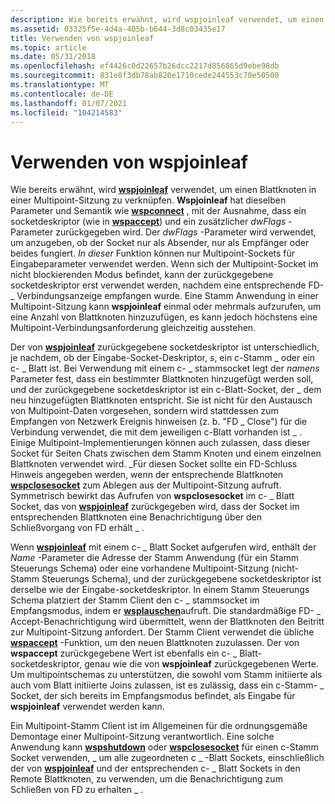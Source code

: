 ```yaml
---
description: Wie bereits erwähnt, wird wspjoinleaf verwendet, um einen Blattknoten in einer Multipoint-Sitzung zu verknüpfen.
ms.assetid: 03325f5e-4d4a-405b-b644-3d8c03435e17
title: Verwenden von wspjoinleaf
ms.topic: article
ms.date: 05/31/2018
ms.openlocfilehash: ef4426c0d22657b26dcc2217d856865d9ebe98db
ms.sourcegitcommit: 831e8f3db78ab820e1710cede244553c70e50500
ms.translationtype: MT
ms.contentlocale: de-DE
ms.lasthandoff: 01/07/2021
ms.locfileid: "104214583"
---
```

# <a name="using-wspjoinleaf"></a>Verwenden von wspjoinleaf

Wie bereits erwähnt, wird [**wspjoinleaf**](/windows/desktop/api/Ws2spi/nc-ws2spi-lpwspjoinleaf) verwendet, um einen Blattknoten in einer Multipoint-Sitzung zu verknüpfen. **Wspjoinleaf** hat dieselben Parameter und Semantik wie [**wspconnect**](/previous-versions/windows/hardware/network/ff566275(v=vs.85)) , mit der Ausnahme, dass ein socketdeskriptor (wie in [**wspaccept**](/windows/desktop/api/Ws2spi/nc-ws2spi-lpwspaccept)) und ein zusätzlicher *dwFlags* -Parameter zurückgegeben wird. Der *dwFlags* -Parameter wird verwendet, um anzugeben, ob der Socket nur als Absender, nur als Empfänger oder beides fungiert. *In dieser* Funktion können nur Multipoint-Sockets für Eingabeparameter verwendet werden. Wenn sich der Multipoint-Socket im nicht blockierenden Modus befindet, kann der zurückgegebene socketdeskriptor erst verwendet werden, nachdem eine entsprechende FD- \_ Verbindungsanzeige empfangen wurde. Eine Stamm Anwendung in einer Multipoint-Sitzung kann **wspjoinleaf** einmal oder mehrmals aufzurufen, um eine Anzahl von Blattknoten hinzuzufügen, es kann jedoch höchstens eine Multipoint-Verbindungsanforderung gleichzeitig ausstehen.

Der von [**wspjoinleaf**](/windows/desktop/api/Ws2spi/nc-ws2spi-lpwspjoinleaf) zurückgegebene socketdeskriptor ist unterschiedlich, je nachdem, ob der Eingabe-Socket-Deskriptor, *s*, ein c-Stamm \_ oder ein c- \_ Blatt ist. Bei Verwendung mit einem c- \_ stammsocket legt der *namens* Parameter fest, dass ein bestimmter Blattknoten hinzugefügt werden soll, und der zurückgegebene socketdeskriptor ist ein c-Blatt-Socket, der \_ dem neu hinzugefügten Blattknoten entspricht. Sie ist nicht für den Austausch von Multipoint-Daten vorgesehen, sondern wird stattdessen zum Empfangen von Netzwerk Ereignis hinweisen (z. b. "FD \_ Close") für die Verbindung verwendet, die mit dem jeweiligen c-Blatt vorhanden ist \_ . Einige Multipoint-Implementierungen können auch zulassen, dass dieser Socket für Seiten Chats zwischen dem Stamm Knoten und einem einzelnen Blattknoten verwendet wird. \_Für diesen Socket sollte ein FD-Schluss Hinweis angegeben werden, wenn der entsprechende Blattknoten [**wspclosesocket**](/previous-versions/windows/hardware/network/ff566273(v=vs.85)) zum Ablegen aus der Multipoint-Sitzung aufruft. Symmetrisch bewirkt das Aufrufen von **wspclosesocket** im c- \_ Blatt Socket, das von [**wspjoinleaf**](/windows/desktop/api/Ws2spi/nc-ws2spi-lpwspjoinleaf) zurückgegeben wird, dass der Socket im entsprechenden Blattknoten eine Benachrichtigung über den Schließvorgang von FD erhält \_ .

Wenn [**wspjoinleaf**](/windows/desktop/api/Ws2spi/nc-ws2spi-lpwspjoinleaf) mit einem c- \_ Blatt Socket aufgerufen wird, enthält der *Name* -Parameter die Adresse der Stamm Anwendung (für ein Stamm Steuerungs Schema) oder eine vorhandene Multipoint-Sitzung (nicht-Stamm Steuerungs Schema), und der zurückgegebene socketdeskriptor ist derselbe wie der Eingabe-socketdeskriptor. In einem Stamm Steuerungs Schema platziert der Stamm Client den c- \_ stammsocket im Empfangsmodus, indem er [**wsplauschen**](/previous-versions/windows/hardware/network/ff566297(v=vs.85))aufruft. Die standardmäßige FD- \_ Accept-Benachrichtigung wird übermittelt, wenn der Blattknoten den Beitritt zur Multipoint-Sitzung anfordert. Der Stamm Client verwendet die übliche [**wspaccept**](/windows/desktop/api/Ws2spi/nc-ws2spi-lpwspaccept) -Funktion, um den neuen Blattknoten zuzulassen. Der von **wspaccept** zurückgegebene Wert ist ebenfalls ein c- \_ Blatt-socketdeskriptor, genau wie die von **wspjoinleaf** zurückgegebenen Werte. Um multipointschemas zu unterstützen, die sowohl vom Stamm initiierte als auch vom Blatt initiierte Joins zulassen, ist es zulässig, dass ein c-Stamm- \_ Socket, der sich bereits im Empfangsmodus befindet, als Eingabe für **wspjoinleaf** verwendet werden kann.

Ein Multipoint-Stamm Client ist im Allgemeinen für die ordnungsgemäße Demontage einer Multipoint-Sitzung verantwortlich. Eine solche Anwendung kann [**wspshutdown**](/previous-versions/windows/desktop/legacy/ms742294(v=vs.85)) oder [**wspclosesocket**](/previous-versions/windows/hardware/network/ff566273(v=vs.85)) für einen c-Stamm Socket verwenden, \_ um alle zugeordneten c \_ -Blatt Sockets, einschließlich der von [**wspjoinleaf**](/windows/desktop/api/Ws2spi/nc-ws2spi-lpwspjoinleaf) und der entsprechenden c- \_ Blatt Sockets in den Remote Blattknoten, zu verwenden, um die Benachrichtigung zum Schließen von FD zu erhalten \_ .

 

 
